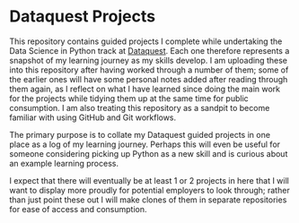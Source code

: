 # Dataquest Projects
This repository contains guided projects I complete while undertaking the Data Science in Python track at [Dataquest](https://www.dataquest.io/). Each one therefore represents a snapshot of my learning journey as my skills develop. I am uploading these into this repository after having worked through a number of them; some of the earlier ones will have some personal notes added after reading through them again, as I reflect on what I have learned since doing the main work for the projects while tidying them up at the same time for public consumption. I am also treating this repository as a sandpit to become familiar with using GitHub and Git workflows.  
  
The primary purpose is to collate my Dataquest guided projects in one place as a log of my learning journey. Perhaps this will even be useful for someone considering picking up Python as a new skill and is curious about an example learning process.  
  
I expect that there will eventually be at least 1 or 2 projects in here that I will want to display more proudly for potential employers to look through; rather than just point these out I will make clones of them in separate repositories for ease of access and consumption.
